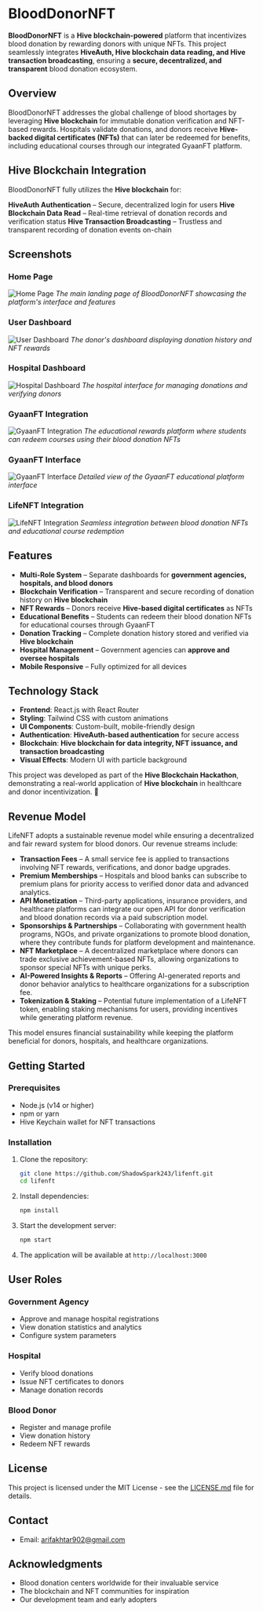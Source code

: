 # BloodDonorNFT

**BloodDonorNFT** is a **Hive blockchain-powered** platform that incentivizes blood donation by rewarding donors with unique NFTs. This project seamlessly integrates **HiveAuth, Hive blockchain data reading, and Hive transaction broadcasting**, ensuring a **secure, decentralized, and transparent** blood donation ecosystem.

## Overview
BloodDonorNFT addresses the global challenge of blood shortages by leveraging **Hive blockchain** for immutable donation verification and NFT-based rewards. Hospitals validate donations, and donors receive **Hive-backed digital certificates (NFTs)** that can later be redeemed for benefits, including educational courses through our integrated GyaanFT platform.

## Hive Blockchain Integration

BloodDonorNFT fully utilizes the **Hive blockchain** for:

**HiveAuth Authentication** – Secure, decentralized login for users
**Hive Blockchain Data Read** – Real-time retrieval of donation records and verification status
**Hive Transaction Broadcasting** – Trustless and transparent recording of donation events on-chain

## Screenshots

### Home Page
![Home Page](/photos/img1.png)
*The main landing page of BloodDonorNFT showcasing the platform's interface and features*

### User Dashboard
![User Dashboard](/photos/img2.png)
*The donor's dashboard displaying donation history and NFT rewards*

### Hospital Dashboard
![Hospital Dashboard](/photos/img3.png)
*The hospital interface for managing donations and verifying donors*

### GyaanFT Integration
![GyaanFT Integration](/photos/GyaanFT2.png)
*The educational rewards platform where students can redeem courses using their blood donation NFTs*

### GyaanFT Interface
![GyaanFT Interface](/photos/gyaanft1.png)
*Detailed view of the GyaanFT educational platform interface*

### LifeNFT Integration
![LifeNFT Integration](/photos/LifeNFT1.png)
*Seamless integration between blood donation NFTs and educational course redemption*

## Features
- **Multi-Role System** – Separate dashboards for **government agencies, hospitals, and blood donors**
- **Blockchain Verification** – Transparent and secure recording of donation history on **Hive blockchain**
- **NFT Rewards** – Donors receive **Hive-based digital certificates** as NFTs
- **Educational Benefits** – Students can redeem their blood donation NFTs for educational courses through GyaanFT
- **Donation Tracking** – Complete donation history stored and verified via **Hive blockchain**
- **Hospital Management** – Government agencies can **approve and oversee hospitals**
- **Mobile Responsive** – Fully optimized for all devices

## Technology Stack
- **Frontend**: React.js with React Router
- **Styling**: Tailwind CSS with custom animations
- **UI Components**: Custom-built, mobile-friendly design
- **Authentication**: **HiveAuth-based authentication** for secure access
- **Blockchain**: **Hive blockchain for data integrity, NFT issuance, and transaction broadcasting**
- **Visual Effects**: Modern UI with particle background

This project was developed as part of the **Hive Blockchain Hackathon**, demonstrating a real-world application of **Hive blockchain** in healthcare and donor incentivization. 🚀

## Revenue Model  

LifeNFT adopts a sustainable revenue model while ensuring a decentralized and fair reward system for blood donors. Our revenue streams include:  

- **Transaction Fees** – A small service fee is applied to transactions involving NFT rewards, verifications, and donor badge upgrades.  
- **Premium Memberships** – Hospitals and blood banks can subscribe to premium plans for priority access to verified donor data and advanced analytics.  
- **API Monetization** – Third-party applications, insurance providers, and healthcare platforms can integrate our open API for donor verification and blood donation records via a paid subscription model.  
- **Sponsorships & Partnerships** – Collaborating with government health programs, NGOs, and private organizations to promote blood donation, where they contribute funds for platform development and maintenance.  
- **NFT Marketplace** – A decentralized marketplace where donors can trade exclusive achievement-based NFTs, allowing organizations to sponsor special NFTs with unique perks.  
- **AI-Powered Insights & Reports** – Offering AI-generated reports and donor behavior analytics to healthcare organizations for a subscription fee.  
- **Tokenization & Staking** – Potential future implementation of a LifeNFT token, enabling staking mechanisms for users, providing incentives while generating platform revenue.  

This model ensures financial sustainability while keeping the platform beneficial for donors, hospitals, and healthcare organizations.


## Getting Started

### Prerequisites

- Node.js (v14 or higher)
- npm or yarn
- Hive Keychain wallet for NFT transactions

### Installation

1. Clone the repository:
   ```bash
   git clone https://github.com/ShadowSpark243/lifenft.git
   cd lifenft
   ```

2. Install dependencies:
   ```bash
   npm install
   ```

3. Start the development server:
   ```bash
   npm start
   ```

4. The application will be available at `http://localhost:3000`


## User Roles

### Government Agency
- Approve and manage hospital registrations
- View donation statistics and analytics
- Configure system parameters

### Hospital
- Verify blood donations
- Issue NFT certificates to donors
- Manage donation records

### Blood Donor
- Register and manage profile
- View donation history
- Redeem NFT rewards



## License

This project is licensed under the MIT License - see the [LICENSE.md](LICENSE.md) file for details.

## Contact

- Email: arifakhtar902@gmail.com

## Acknowledgments

- Blood donation centers worldwide for their invaluable service
- The blockchain and NFT communities for inspiration
- Our development team and early adopters

